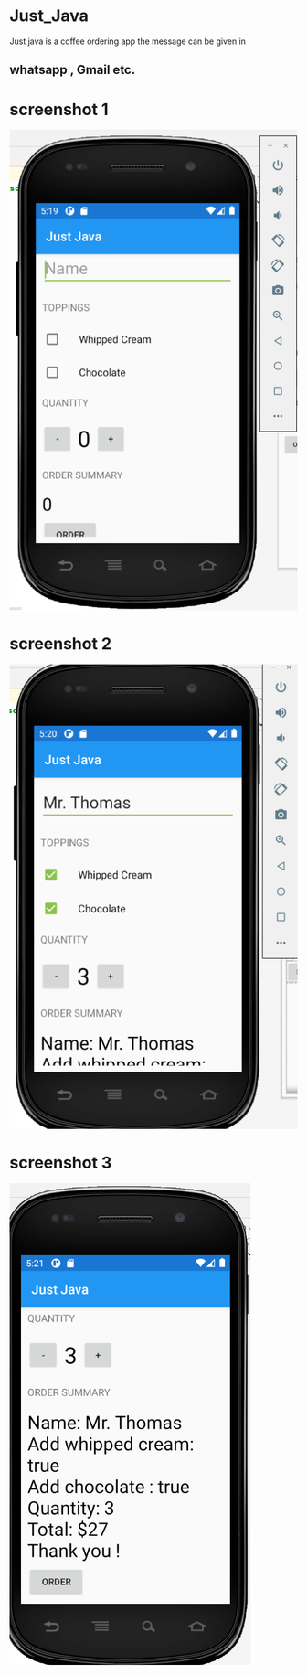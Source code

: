 # Just_Java
Just java is a coffee ordering app
the message can be given in 
## whatsapp , Gmail etc.
# screenshot 1
![](justjava.png)
# screenshot 2
![](justjava1.png)
# screenshot 3
![](justjava2.png)
